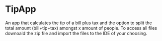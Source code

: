 # TipApp
An app that calculates the tip of a bill plus tax and the option to split the total amount (bill+tip+tax) amongst x amount of people. To access all files downoald the zip file and import the files to the IDE of your choosing. 
